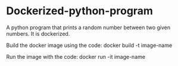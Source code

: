 # Dockerized-python-program
A python program that prints a random number between two given numbers. It is dockerized.

Build the docker image using the code:
docker build -t image-name <Dockerfile>
  
Run the image with the code:
docker run -it image-name
